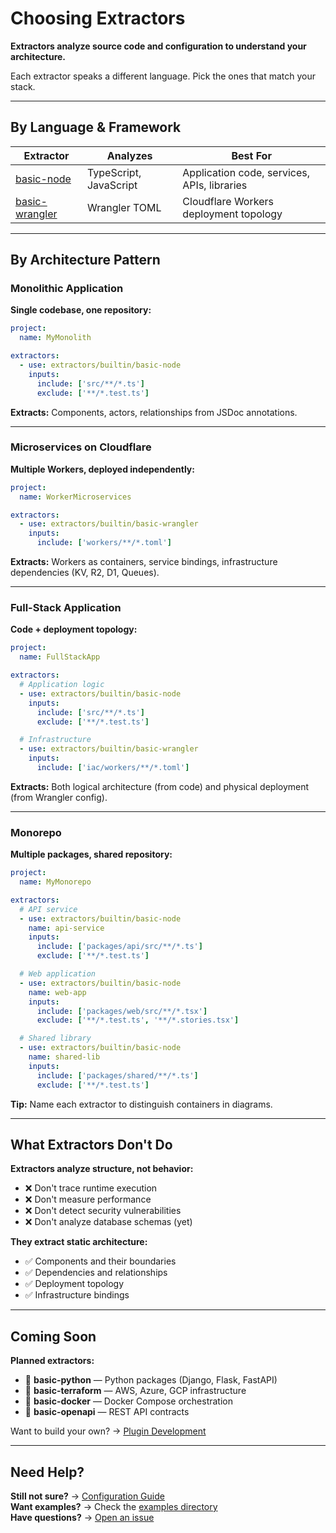 # Choosing Extractors

**Extractors analyze source code and configuration to understand your architecture.**

Each extractor speaks a different language. Pick the ones that match your stack.

---

## By Language & Framework

| Extractor                                         | Analyzes               | Best For                                    |
| ------------------------------------------------- | ---------------------- | ------------------------------------------- |
| [basic-node](../extractors/basic-node.md)         | TypeScript, JavaScript | Application code, services, APIs, libraries |
| [basic-wrangler](../extractors/basic-wrangler.md) | Wrangler TOML          | Cloudflare Workers deployment topology      |

---

## By Architecture Pattern

### Monolithic Application

**Single codebase, one repository:**

```yaml
project:
  name: MyMonolith

extractors:
  - use: extractors/builtin/basic-node
    inputs:
      include: ['src/**/*.ts']
      exclude: ['**/*.test.ts']
```

**Extracts:** Components, actors, relationships from JSDoc annotations.

---

### Microservices on Cloudflare

**Multiple Workers, deployed independently:**

```yaml
project:
  name: WorkerMicroservices

extractors:
  - use: extractors/builtin/basic-wrangler
    inputs:
      include: ['workers/**/*.toml']
```

**Extracts:** Workers as containers, service bindings, infrastructure dependencies (KV, R2, D1, Queues).

---

### Full-Stack Application

**Code + deployment topology:**

```yaml
project:
  name: FullStackApp

extractors:
  # Application logic
  - use: extractors/builtin/basic-node
    inputs:
      include: ['src/**/*.ts']
      exclude: ['**/*.test.ts']

  # Infrastructure
  - use: extractors/builtin/basic-wrangler
    inputs:
      include: ['iac/workers/**/*.toml']
```

**Extracts:** Both logical architecture (from code) and physical deployment (from Wrangler config).

---

### Monorepo

**Multiple packages, shared repository:**

```yaml
project:
  name: MyMonorepo

extractors:
  # API service
  - use: extractors/builtin/basic-node
    name: api-service
    inputs:
      include: ['packages/api/src/**/*.ts']
      exclude: ['**/*.test.ts']

  # Web application
  - use: extractors/builtin/basic-node
    name: web-app
    inputs:
      include: ['packages/web/src/**/*.tsx']
      exclude: ['**/*.test.ts', '**/*.stories.tsx']

  # Shared library
  - use: extractors/builtin/basic-node
    name: shared-lib
    inputs:
      include: ['packages/shared/**/*.ts']
      exclude: ['**/*.test.ts']
```

**Tip:** Name each extractor to distinguish containers in diagrams.

---

## What Extractors Don't Do

**Extractors analyze structure, not behavior:**

- ❌ Don't trace runtime execution
- ❌ Don't measure performance
- ❌ Don't detect security vulnerabilities
- ❌ Don't analyze database schemas (yet)

**They extract static architecture:**

- ✅ Components and their boundaries
- ✅ Dependencies and relationships
- ✅ Deployment topology
- ✅ Infrastructure bindings

---

## Coming Soon

**Planned extractors:**

- 🔸 **basic-python** — Python packages (Django, Flask, FastAPI)
- 🔸 **basic-terraform** — AWS, Azure, GCP infrastructure
- 🔸 **basic-docker** — Docker Compose orchestration
- 🔸 **basic-openapi** — REST API contracts

Want to build your own? → [Plugin Development](../plugins/extractors.md)

---

## Need Help?

**Still not sure?** → [Configuration Guide](../guide/configuration.md)  
**Want examples?** → Check the [examples directory](https://github.com/chrislyons-dev/archlette/tree/main/examples)  
**Have questions?** → [Open an issue](https://github.com/chrislyons-dev/archlette/issues)
